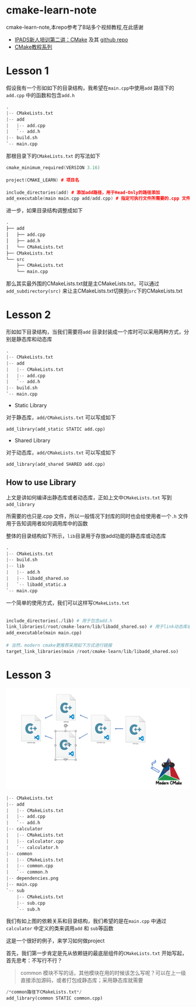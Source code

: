 # cmake-learn-note
cmake-learn-note,本repo参考了B站多个视频教程,在此感谢
* [IPADS新人培训第二讲：CMake](https://www.bilibili.com/video/BV14h41187FZ/?spm_id_from=333.337.search-card.all.click&vd_source=bbc0bd6d50c9a37a05c8cb4791842c0f) 及其 [github repo](https://github.com/stdrc/modern-cmake-by-example)
* [CMake教程系列](https://space.bilibili.com/218427631/lists?sid=1849137&spm_id_from=333.788.0.0)

# Lesson 1

假设我有一个形如如下的目录结构，我希望在`main.cpp`中使用`add` 路径下的`add.cpp` 中的函数和包含`add.h` 

```python
.
|-- CMakeLists.txt
|-- add
|   |-- add.cpp
|   `-- add.h
|-- build.sh
`-- main.cpp
```

那根目录下的`CMakeLists.txt` 的写法如下

```cpp
cmake_minimum_required(VERSION 3.16)

project(CMAKE_LEARN) # 项目名

include_directories(add) # 添加add路径，用于Head-Only的路径添加
add_executable(main main.cpp add/add.cpp) # 指定可执行文件所需要的.cpp 文件
```

进一步，如果目录结构调整成如下

```python
.
├── add
│   ├── add.cpp
│   ├── add.h
│   └── CMakeLists.txt
├── CMakeLists.txt
└── src
    ├── CMakeLists.txt
    └── main.cpp
```

那么其实最外围的CMakeLists.txt就是主CMakeLists.txt，可以通过`add_subdirectory(src)` 来让主CMakeLists.txt切换到`src`下的CMakeLists.txt

# Lesson 2

形如如下目录结构，当我们需要将`add` 目录封装成一个库时可以采用两种方式，分别是静态库和动态库

```python
.
|-- CMakeLists.txt
|-- add
|   |-- CMakeLists.txt
|   |-- add.cpp
|   `-- add.h
|-- build.sh
`-- main.cpp
```

- Static Library

对于静态库，`add/CMakeLists.txt` 可以写成如下

```python
add_library(add_static STATIC add.cpp)
```

- Shared Library

对于动态库，`add/CMakeLists.txt` 可以写成如下

```python
add_library(add_shared SHARED add.cpp)
```

## How to use Library

上文是讲如何编译出静态库或者动态库，正如上文中`CMakeLists.txt` 写到`add_library`

所需要的也只是.cpp 文件，所以一般情况下封库的同时也会给使用者一个`.h` 文件用于告知调用者如何调用库中的函数

整体的目录结构如下所示，`lib`目录用于存放add功能的静态库或动态库

```python
.
|-- CMakeLists.txt
|-- build.sh
|-- lib
|   |-- add.h
|   |-- libadd_shared.so
|   `-- libadd_static.a
`-- main.cpp
```

一个简单的使用方式，我们可以这样写`CMakeLists.txt` 

```python

include_directories(./lib) # 用于包含add.h
link_libraries(/root/cmake-learn/lib/libadd_shared.so) # 用于link动态库或者静态库，这里要写绝对路径
add_executable(main main.cpp)

# 当然，modern cmake更推荐采用如下方式进行链接
target_link_libraries(main /root/cmake-learn/lib/libadd_shared.so)
```

# Lesson 3

![avatar](./lesson_1/dependencies.png)

```python
|-- CMakeLists.txt
|-- add
|   |-- CMakeLists.txt
|   |-- add.cpp
|   `-- add.h
|-- calculator
|   |-- CMakeLists.txt
|   |-- calculator.cpp
|   `-- calculator.h
|-- common
|   |-- CMakeLists.txt
|   |-- common.cpp
|   `-- common.h
|-- dependencies.png
|-- main.cpp
`-- sub
    |-- CMakeLists.txt
    |-- sub.cpp
    `-- sub.h
```

我们有如上图的依赖关系和目录结构，我们希望的是在`main.cpp` 中通过`calculator` 中定义的类来调用`add` 和 `sub`等函数

这是一个很好的例子，来学习如何做project

首先，我们第一步肯定是先从依赖链的最底层组件的`CMakeLists.txt` 开始写起，首先思考：不写行不行？

> common 模块不写的话，其他模块在用的时候该怎么写呢？可以在上一级直接添加源码，或者打包成静态库；采用静态库就需要
> 

```python
/*common路径下CMakeLists.txt*/
add_library(common STATIC common.cpp)
```
